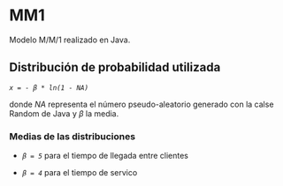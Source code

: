 # MM1
Modelo M/M/1 realizado en Java.

## Distribución de probabilidad utilizada

*`x = - β * ln(1 - NA)`*

donde *NA* representa el número pseudo-aleatorio generado con la calse Random de Java y *β* la media.

### Medias de las distribuciones 

- *` β = 5 `* para el tiempo de llegada entre clientes

- *` β = 4 `* para el tiempo de servico
